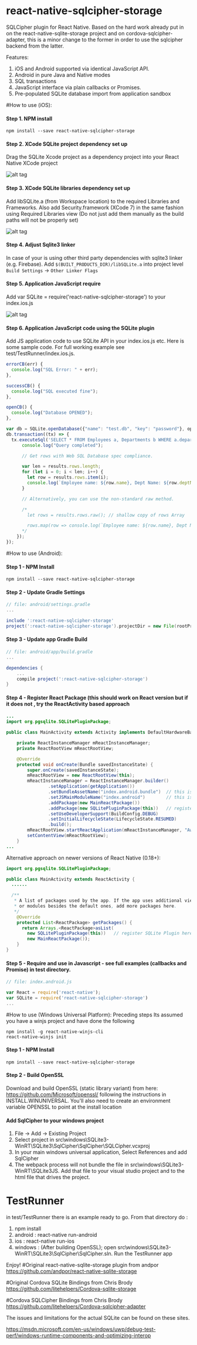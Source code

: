 # react-native-sqlcipher-storage
SQLCipher plugin for React Native. Based on the hard work already put in on the react-native-sqlite-storage project and on cordova-sqlcipher-adapter, this is a minor change to the former in order to use the sqlcipher backend from the latter.

Features:
  1. iOS and Android supported via identical JavaScript API.
  2. Android in pure Java and Native modes
  3. SQL transactions
  4. JavaScript interface via plain callbacks or Promises.
  5. Pre-populated SQLite database import from application sandbox


#How to use (iOS):

#### Step 1. NPM install

```shell
npm install --save react-native-sqlcipher-storage
```

#### Step 2. XCode SQLite project dependency set up

Drag the SQLite Xcode project as a dependency project into your React Native XCode project

![alt tag](https://raw.github.com/axsy-dev/react-native-sqlcipher-storage/master/instructions/libs.png)

#### Step 3. XCode SQLite libraries dependency set up

Add libSQLite.a (from Workspace location) to the required Libraries and Frameworks. Also add Security.framework (XCode 7) in the same fashion using Required Libraries view (Do not just add them manually as the build paths will not be properly set)

![alt tag](https://raw.github.com/axsy-dev/react-native-sqlcipher-storage/master/instructions/addlibs.png)

#### Step 4. Adjust Sqlite3 linker

In case of your is using other third party dependencies with sqlite3 linker (e.g. Firebase).
Add `$(BUILT_PRODUCTS_DIR)/libSQLite.a` into project level `Build Settings` -> `Other Linker Flags`

#### Step 5. Application JavaScript require

Add var SQLite = require('react-native-sqlcipher-storage') to your index.ios.js

![alt tag](https://raw.github.com/axsy-dev/react-native-sqlcipher-storage/master/instructions/require.png)

#### Step 6. Application JavaScript code using the SQLite plugin

Add JS application code to use SQLite API in your index.ios.js etc. Here is some sample code. For full working example see test/TestRunner/index.ios.js.

```javascript
errorCB(err) {
  console.log("SQL Error: " + err);
},

successCB() {
  console.log("SQL executed fine");
},

openCB() {
  console.log("Database OPENED");
},

var db = SQLite.openDatabase({"name": "test.db", "key": "password"}, openCB, errorCB);
db.transaction((tx) => {
  tx.executeSql('SELECT * FROM Employees a, Departments b WHERE a.department = b.department_id', [], (tx, results) => {
      console.log("Query completed");

      // Get rows with Web SQL Database spec compliance.

      var len = results.rows.length;
      for (let i = 0; i < len; i++) {
        let row = results.rows.item(i);
        console.log(`Employee name: ${row.name}, Dept Name: ${row.deptName}`);
      }

      // Alternatively, you can use the non-standard raw method.

      /*
        let rows = results.rows.raw(); // shallow copy of rows Array

        rows.map(row => console.log(`Employee name: ${row.name}, Dept Name: ${row.deptName}`));
      */
    });
});
```

#How to use (Android):

#### Step 1 - NPM Install

```shell
npm install --save react-native-sqlcipher-storage
```
#### Step 2 - Update Gradle Settings

```gradle
// file: android/settings.gradle
...

include ':react-native-sqlcipher-storage'
project(':react-native-sqlcipher-storage').projectDir = new File(rootProject.projectDir, '../node_modules/react-native-sqlcipher-storage/src/android')
```

#### Step 3 - Update app Gradle Build

```gradle
// file: android/app/build.gradle
...

dependencies {
    ...
    compile project(':react-native-sqlcipher-storage')
}
```

#### Step 4 - Register React Package (this should work on React version but if it does not , try the ReactActivity based approach

```java
...
import org.pgsqlite.SQLitePluginPackage;

public class MainActivity extends Activity implements DefaultHardwareBackBtnHandler {

    private ReactInstanceManager mReactInstanceManager;
    private ReactRootView mReactRootView;

    @Override
    protected void onCreate(Bundle savedInstanceState) {
        super.onCreate(savedInstanceState);
        mReactRootView = new ReactRootView(this);
        mReactInstanceManager = ReactInstanceManager.builder()
                .setApplication(getApplication())
                .setBundleAssetName("index.android.bundle")  // this is dependant on how you name you JS files, example assumes index.android.js
                .setJSMainModuleName("index.android")        // this is dependant on how you name you JS files, example assumes index.android.js
                .addPackage(new MainReactPackage())
                .addPackage(new SQLitePluginPackage(this))   // register SQLite Plugin here
                .setUseDeveloperSupport(BuildConfig.DEBUG)
                .setInitialLifecycleState(LifecycleState.RESUMED)
                .build();
        mReactRootView.startReactApplication(mReactInstanceManager, "AwesomeProject", null); //change "AwesomeProject" to name of your app
        setContentView(mReactRootView);
    }
...

```

Alternative approach on newer versions of React Native (0.18+):

```java
import org.pgsqlite.SQLitePluginPackage;

public class MainActivity extends ReactActivity {
  ......

  /**
   * A list of packages used by the app. If the app uses additional views
   * or modules besides the default ones, add more packages here.
   */
    @Override
    protected List<ReactPackage> getPackages() {
      return Arrays.<ReactPackage>asList(
        new SQLitePluginPackage(this))   // register SQLite Plugin here
        new MainReactPackage());
    }
}
```

#### Step 5 - Require and use in Javascript - see full examples (callbacks and Promise) in test directory.

```js
// file: index.android.js

var React = require('react-native');
var SQLite = require('react-native-sqlcipher-storage')
...
```
#How to use (Windows Universal Platform):
Preceding steps
Its assumed you have a winjs project and have done the following
```shell
npm install -g react-native-winjs-cli
react-native-winjs init
```

#### Step 1 - NPM Install
```shell
npm install --save react-native-sqlcipher-storage

```

#### Step 2 - Build OpenSSL
Download and build OpenSSL (static library variant) from here: https://github.com/Microsoft/openssl/ following the instructions in INSTALL.WINUNIVERSAL. You'll also need to create an environment variable OPENSSL to point at the install location

#### Add SqlCipher to your windows project
1. File -> Add -> Existing Project
2. Select project in src\windows\SQLite3-WinRT\SQLite3\SqlCipher\SqlCipher\SQLCipher.vcxproj
3. In your main windows universal application, Select References and add SqlCipher
4. The webpack process will not bundle the file in src\windows\SQLite3-WinRT\SQLite3JS. Add that file to your visual studio project and to the html file that drives the project.

# TestRunner

in test/TestRunner there is an example ready to go. From that directory do :

1. npm install
2. android : react-native run-android
3. ios : react-native run-ios
4. windows : (After building OpenSSL); open src\windows\SQLite3-WinRT\SQLite3\SqlCipher\SqlCipher.sln. Run the TestRunner app


Enjoy!
#Original react-native-sqlite-storage plugin from andpor
https://github.com/andpor/react-native-sqlite-storage

#Original Cordova SQLite Bindings from Chris Brody
https://github.com/litehelpers/Cordova-sqlite-storage

#Cordova SQLCipher Bindings from Chris Brody
https://github.com/litehelpers/Cordova-sqlcipher-adapter

The issues and limitations for the actual SQLite can be found on these sites.

https://msdn.microsoft.com/en-us/windows/uwp/debug-test-perf/windows-runtime-components-and-optimizing-interop
